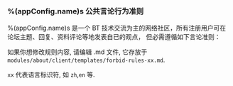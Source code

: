 ### %(appConfig.name)s 公共言论行为准则

%(appConfig.name)s 是一个 BT 技术交流为主的网络社区，所有注册用户可在论坛主题、回复、资料评论等地发表自已的观点，
但必需遵循如下言论准则：

如果你想修改规则内容, 请编辑 .md 文件, 它存放于 `modules/about/client/templates/forbid-rules-xx.md`.

`xx` 代表语言标识符, 如 `zh`,`en` 等.